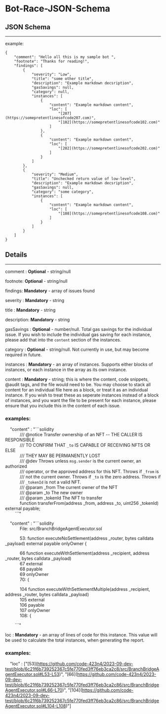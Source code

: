 # Bot-Race-JSON-Schema

## JSON Schema

------
example:
```
{
    "comment": "Hello all this is my sample bot ",
    "footnote": "Thanks for reading!",
    "findings": [
        {
            "severity": "Low",
            "title": "some other title",
            "description": "Example markdown decsription",
            "gasSavings": null,
            "category": null,
            "instances": [
                {
                    "content": "Example markdown content",
                    "loc": [
                        "[207](https://somepretentlinesofcode207.com)",
                        "[102](https://somepretentlinesofcode102.com)"
                    ]
                },
                {
                    "content": "Example markdown content",
                    "loc": [
                        "[202](https://somepretentlinesofcode202.com)"
                    ]
                }
            ]
        },
        {
            "severity": "Medium",
            "title": "Unchecked return value of low-level",
            "description": "Example markdown decsription",
            "gasSavings": null,
            "category": "some category",
            "instances": [
                {
                    "content": "Example markdown content",
                    "loc": [
                        "[108](https://somepretentlinesofcode108.com)"
                    ]
                }
            ]
        }
    ]
}
```

## Details

-------

comment : **Optional** - string/null

footnote: **Optional** - string/null

findings: **Mandatory** - array of issues found

severity   : **Mandatory** - string 
   
title      : **Mandatory** - string
   
description: **Mandatory** - string
   
gasSavings : **Optional** - number/null. Total gas savings for the individual issue. If you wish to include the individual gas saving for each instance, please add that into the `content` section of the instances.
  
category   : **Optional** - string/null. Not currently in use, but may become required in future.
  
instances  : **Mandatory** - an array of instances. Supports either blocks of instances, or each instance in the array as its own instance.

content : **Mandatory** - string; this is where the content, code snippets, @audit tags, and the file would need to be. You may choose to stack all content for an individual file here as a block, or treat it as an individual instance. If you wish to treat these as seperate instances instead of a block of instances, and you want the file to be present for each instance, please ensure that you include this in the content of each issue.

### examples:

&nbsp;&nbsp;&nbsp;&nbsp;"content" : "\```solidity<br>
&nbsp;&nbsp;&nbsp;&nbsp;&nbsp;&nbsp;&nbsp;&nbsp;&nbsp;&nbsp;&nbsp;&nbsp;/// @notice Transfer ownership of an NFT -- THE CALLER IS RESPONSIBLE<br>
&nbsp;&nbsp;&nbsp;&nbsp;&nbsp;&nbsp;&nbsp;&nbsp;&nbsp;&nbsp;&nbsp;&nbsp;///  TO CONFIRM THAT `_to` IS CAPABLE OF RECEIVING NFTS OR ELSE<br>
&nbsp;&nbsp;&nbsp;&nbsp;&nbsp;&nbsp;&nbsp;&nbsp;&nbsp;&nbsp;&nbsp;&nbsp;///  THEY MAY BE PERMANENTLY LOST<br>
&nbsp;&nbsp;&nbsp;&nbsp;&nbsp;&nbsp;&nbsp;&nbsp;&nbsp;&nbsp;&nbsp;&nbsp;/// @dev Throws unless `msg.sender` is the current owner, an authorized<br>
&nbsp;&nbsp;&nbsp;&nbsp;&nbsp;&nbsp;&nbsp;&nbsp;&nbsp;&nbsp;&nbsp;&nbsp;///  operator, or the approved address for this NFT. Throws if `_from` is<br>
&nbsp;&nbsp;&nbsp;&nbsp;&nbsp;&nbsp;&nbsp;&nbsp;&nbsp;&nbsp;&nbsp;&nbsp;///  not the current owner. Throws if `_to` is the zero address. Throws if<br>
&nbsp;&nbsp;&nbsp;&nbsp;&nbsp;&nbsp;&nbsp;&nbsp;&nbsp;&nbsp;&nbsp;&nbsp;///  `_tokenId` is not a valid NFT.<br>
&nbsp;&nbsp;&nbsp;&nbsp;&nbsp;&nbsp;&nbsp;&nbsp;&nbsp;&nbsp;&nbsp;&nbsp;/// @param _from The current owner of the NFT<br>
&nbsp;&nbsp;&nbsp;&nbsp;&nbsp;&nbsp;&nbsp;&nbsp;&nbsp;&nbsp;&nbsp;&nbsp;/// @param _to The new owner<br>
&nbsp;&nbsp;&nbsp;&nbsp;&nbsp;&nbsp;&nbsp;&nbsp;&nbsp;&nbsp;&nbsp;&nbsp;/// @param _tokenId The NFT to transfer<br>
&nbsp;&nbsp;&nbsp;&nbsp;&nbsp;&nbsp;&nbsp;&nbsp;&nbsp;&nbsp;&nbsp;&nbsp;function transferFrom(address _from, address _to, uint256 _tokenId) external payable;<br>
&nbsp;&nbsp;&nbsp;&nbsp;&nbsp;&nbsp;&nbsp;&nbsp;\```"
               
&nbsp;&nbsp;&nbsp;&nbsp;"content" : "\```solidity<br>
&nbsp;&nbsp;&nbsp;&nbsp;&nbsp;&nbsp;&nbsp;&nbsp;&nbsp;&nbsp;&nbsp;&nbsp;File: src/BranchBridgeAgentExecutor.sol
  
&nbsp;&nbsp;&nbsp;&nbsp;&nbsp;&nbsp;&nbsp;&nbsp;&nbsp;&nbsp;&nbsp;&nbsp;53:      function executeNoSettlement(address _router, bytes calldata _payload) external payable onlyOwner {
  
&nbsp;&nbsp;&nbsp;&nbsp;&nbsp;&nbsp;&nbsp;&nbsp;&nbsp;&nbsp;&nbsp;&nbsp;66       function executeWithSettlement(address _recipient, address _router, bytes calldata _payload)<br>
&nbsp;&nbsp;&nbsp;&nbsp;&nbsp;&nbsp;&nbsp;&nbsp;&nbsp;&nbsp;&nbsp;&nbsp;67           external<br>
&nbsp;&nbsp;&nbsp;&nbsp;&nbsp;&nbsp;&nbsp;&nbsp;&nbsp;&nbsp;&nbsp;&nbsp;68           payable<br>
&nbsp;&nbsp;&nbsp;&nbsp;&nbsp;&nbsp;&nbsp;&nbsp;&nbsp;&nbsp;&nbsp;&nbsp;69           onlyOwner<br>
&nbsp;&nbsp;&nbsp;&nbsp;&nbsp;&nbsp;&nbsp;&nbsp;&nbsp;&nbsp;&nbsp;&nbsp;70:      {
  
&nbsp;&nbsp;&nbsp;&nbsp;&nbsp;&nbsp;&nbsp;&nbsp;&nbsp;&nbsp;&nbsp;&nbsp;104      function executeWithSettlementMultiple(address _recipient, address _router, bytes calldata _payload)<br>
&nbsp;&nbsp;&nbsp;&nbsp;&nbsp;&nbsp;&nbsp;&nbsp;&nbsp;&nbsp;&nbsp;&nbsp;105          external<br>
&nbsp;&nbsp;&nbsp;&nbsp;&nbsp;&nbsp;&nbsp;&nbsp;&nbsp;&nbsp;&nbsp;&nbsp;106          payable<br>
&nbsp;&nbsp;&nbsp;&nbsp;&nbsp;&nbsp;&nbsp;&nbsp;&nbsp;&nbsp;&nbsp;&nbsp;107          onlyOwner<br>
&nbsp;&nbsp;&nbsp;&nbsp;&nbsp;&nbsp;&nbsp;&nbsp;&nbsp;&nbsp;&nbsp;&nbsp;108:     {
  
&nbsp;&nbsp;&nbsp;&nbsp;&nbsp;&nbsp;&nbsp;&nbsp;\```"
  
loc     : **Mandatory** - an array of lines of code for this instance. This value will be used to calculate the total instances, when generating the report.

### examples:

&nbsp;&nbsp;&nbsp;&nbsp;"loc" : ["\[53\](https://github.com/code-423n4/2023-09-dev-test/blob/6c21f6b739252367c5fe770fed3ff76eb3ca2c8/src/BranchBridgeAgentExecutor.sol#L53-L53)", "\[66\](https://github.com/code-423n4/2023-09-dev-test/blob/6c21f6b739252367c5fe770fed3ff76eb3ca2c86/src/BranchBridgeAgentExecutor.sol#L66-L70)", "\[104\](https://github.com/code-423n4/2023-09-dev-test/blob/6c21f6b739252367c5fe770fed3ff76eb3ca2c86/src/BranchBridgeAgentExecutor.sol#L104-L108)"]
				
